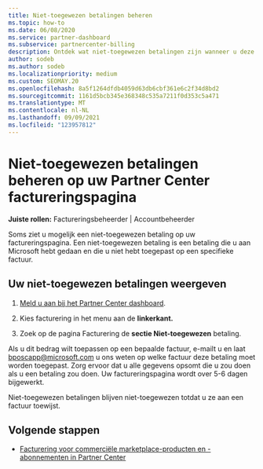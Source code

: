 ```yaml
---
title: Niet-toegewezen betalingen beheren
ms.topic: how-to
ms.date: 06/08/2020
ms.service: partner-dashboard
ms.subservice: partnercenter-billing
description: Ontdek wat niet-toegewezen betalingen zijn wanneer u deze ziet op uw Partner Center factureringspagina. Lees ook hoe u deze kunt toepassen op uw facturen.
author: sodeb
ms.author: sodeb
ms.localizationpriority: medium
ms.custom: SEOMAY.20
ms.openlocfilehash: 8a5f1264dfdb4059d63db6cbf361e6c2f34d8bd2
ms.sourcegitcommit: 1161d5bcb345e368348c535a7211f0d353c5a471
ms.translationtype: MT
ms.contentlocale: nl-NL
ms.lasthandoff: 09/09/2021
ms.locfileid: "123957812"
---
```

# <a name="manage-unallocated-payments-on-your-partner-center-billing-page"></a>Niet-toegewezen betalingen beheren op uw Partner Center factureringspagina

**Juiste rollen:** Factureringsbeheerder | Accountbeheerder

Soms ziet u mogelijk een niet-toegewezen betaling op uw factureringspagina. Een niet-toegewezen betaling is een betaling die u aan Microsoft hebt gedaan en die u niet hebt toegepast op een specifieke factuur.

## <a name="to-view-your-unallocated-payments"></a>Uw niet-toegewezen betalingen weergeven

1. [Meld u aan bij het Partner Center dashboard](https://partner.microsoft.com/dashboard/home).

2. Kies facturering in het menu aan de **linkerkant.**

3. Zoek op de pagina Facturering de **sectie Niet-toegewezen** betaling. 

Als u dit bedrag wilt toepassen op een bepaalde factuur, e-mailt u en laat bposcapp@microsoft.com u ons weten op welke factuur deze betaling moet worden toegepast. Zorg ervoor dat u alle gegevens opsomt die u zou doen als u een betaling zou doen. Uw factureringspagina wordt over 5-6 dagen bijgewerkt. 

Niet-toegewezen betalingen blijven niet-toegewezen totdat u ze aan een factuur toewijst. 

## <a name="next-steps"></a>Volgende stappen

- [Facturering voor commerciële marketplace-producten en -abonnementen in Partner Center](csp-commercial-marketplace-billing.md)